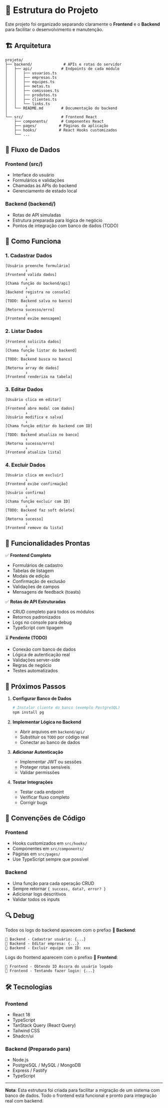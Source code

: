 # 📂 Estrutura do Projeto

Este projeto foi organizado separando claramente o **Frontend** e o **Backend** para facilitar o desenvolvimento e manutenção.

## 🏗️ Arquitetura

```
projeto/
├── backend/              # APIs e rotas do servidor
│   ├── api/             # Endpoints de cada módulo
│   │   ├── usuarios.ts
│   │   ├── empresas.ts
│   │   ├── equipes.ts
│   │   ├── metas.ts
│   │   ├── comissoes.ts
│   │   ├── produtos.ts
│   │   ├── clientes.ts
│   │   └── links.ts
│   └── README.md        # Documentação do backend
│
└── src/                 # Frontend React
    ├── components/      # Componentes React
    ├── pages/          # Páginas da aplicação
    ├── hooks/          # React Hooks customizados
    └── ...
```

## 🔄 Fluxo de Dados

### Frontend (src/)
- Interface do usuário
- Formulários e validações
- Chamadas às APIs do backend
- Gerenciamento de estado local

### Backend (backend/)
- Rotas de API simuladas
- Estrutura preparada para lógica de negócio
- Pontos de integração com banco de dados (TODO)

## 📡 Como Funciona

### 1. Cadastrar Dados
```
[Usuário preenche formulário]
         ↓
[Frontend valida dados]
         ↓
[Chama função do backend/api]
         ↓
[Backend registra no console]
         ↓
[TODO: Backend salva no banco]
         ↓
[Retorna sucesso/erro]
         ↓
[Frontend exibe mensagem]
```

### 2. Listar Dados
```
[Frontend solicita dados]
         ↓
[Chama função listar do backend]
         ↓
[TODO: Backend busca no banco]
         ↓
[Retorna array de dados]
         ↓
[Frontend renderiza na tabela]
```

### 3. Editar Dados
```
[Usuário clica em editar]
         ↓
[Frontend abre modal com dados]
         ↓
[Usuário modifica e salva]
         ↓
[Chama função editar do backend com ID]
         ↓
[TODO: Backend atualiza no banco]
         ↓
[Retorna sucesso/erro]
         ↓
[Frontend atualiza lista]
```

### 4. Excluir Dados
```
[Usuário clica em excluir]
         ↓
[Frontend exibe confirmação]
         ↓
[Usuário confirma]
         ↓
[Chama função excluir com ID]
         ↓
[TODO: Backend faz soft delete]
         ↓
[Retorna sucesso]
         ↓
[Frontend remove da lista]
```

## 🎯 Funcionalidades Prontas

✅ **Frontend Completo**
- Formulários de cadastro
- Tabelas de listagem
- Modais de edição
- Confirmação de exclusão
- Validações de campos
- Mensagens de feedback (toasts)

✅ **Rotas de API Estruturadas**
- CRUD completo para todos os módulos
- Retornos padronizados
- Logs no console para debug
- TypeScript com tipagem

⏳ **Pendente (TODO)**
- Conexão com banco de dados
- Lógica de autenticação real
- Validações server-side
- Regras de negócio
- Testes automatizados

## 🚀 Próximos Passos

1. **Configurar Banco de Dados**
   ```bash
   # Instalar cliente do banco (exemplo PostgreSQL)
   npm install pg
   ```

2. **Implementar Lógica no Backend**
   - Abrir arquivos em `backend/api/`
   - Substituir os `TODO` por código real
   - Conectar ao banco de dados

3. **Adicionar Autenticação**
   - Implementar JWT ou sessões
   - Proteger rotas sensíveis
   - Validar permissões

4. **Testar Integrações**
   - Testar cada endpoint
   - Verificar fluxo completo
   - Corrigir bugs

## 📝 Convenções de Código

### Frontend
- Hooks customizados em `src/hooks/`
- Componentes em `src/components/`
- Páginas em `src/pages/`
- Use TypeScript sempre que possível

### Backend
- Uma função para cada operação CRUD
- Sempre retornar `{ success, data?, error? }`
- Adicionar logs descritivos
- Validar todos os inputs

## 🔍 Debug

Todos os logs do backend aparecem com o prefixo **🔵 Backend**:
```
🔵 Backend - Cadastrar usuário: {...}
🔵 Backend - Editar empresa: {...}
🔵 Backend - Excluir equipe com ID: xxx
```

Logs do frontend aparecem com o prefixo **🔵 Frontend**:
```
🔵 Frontend - Obtendo ID Ascora do usuário logado
🔵 Frontend - Tentando fazer login: {...}
```

## 🛠️ Tecnologias

### Frontend
- React 18
- TypeScript
- TanStack Query (React Query)
- Tailwind CSS
- Shadcn/ui

### Backend (Preparado para)
- Node.js
- PostgreSQL / MySQL / MongoDB
- Express / Fastify
- TypeScript

---

**Nota**: Esta estrutura foi criada para facilitar a migração de um sistema com banco de dados. Todo o frontend está funcional e pronto para integração real com backend.
